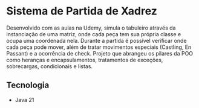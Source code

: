# Sistema de Partida de Xadrez

Desenvolvido com as aulas na Udemy, simula o tabuleiro através da instanciação de uma matriz, onde cada peça tem sua própria classe e ocupa uma coordenada nela. Durante a partida é possível verificar onde cada peça pode mover, além de tratar movimentos especiais (Castling, En Passant) e a ocorrência de check. Projeto que abrangeu os pilares da POO como heranças e encapsulamentos, tratamentos de exceções, sobrecargas, condicionais e listas.

## Tecnologia
* Java 21

